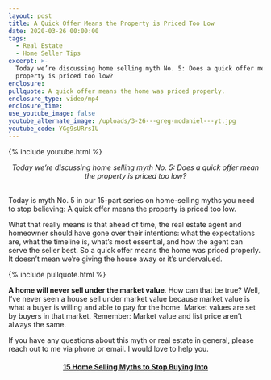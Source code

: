 ```yaml
---
layout: post
title: A Quick Offer Means the Property is Priced Too Low
date: 2020-03-26 00:00:00
tags:
  - Real Estate
  - Home Seller Tips
excerpt: >-
  Today we’re discussing home selling myth No. 5: Does a quick offer mean the
  property is priced too low?
enclosure:
pullquote: A quick offer means the home was priced properly.
enclosure_type: video/mp4
enclosure_time:
use_youtube_image: false
youtube_alternate_image: /uploads/3-26---greg-mcdaniel---yt.jpg
youtube_code: YGg9sURrsIU
---
```


{% include youtube.html %}

<center><em>Today we’re discussing home selling myth No. 5: Does a quick offer mean the property is priced too low?</em></center>

<br>Today is myth No. 5 in our 15-part series on home-selling myths you need to stop believing: A quick offer means the property is priced too low.

What that really means is that ahead of time, the real estate agent and homeowner should have gone over their intentions: what the expectations are, what the timeline is, what’s most essential, and how the agent can serve the seller best. So a quick offer means the home was priced properly. It doesn’t mean we’re giving the house away or it’s undervalued.

{% include pullquote.html %}

**A home will never sell under the market value**. How can that be true? Well, I’ve never seen a house sell under market value because market value is what a buyer is willing and able to pay for the home. Market values are set by buyers in that market. Remember: Market value and list price aren’t always the same.

If you have any questions about this myth or real estate in general, please reach out to me via phone or email. I would love to help you.

<center><h4><u><strong><a target="_blank" href="https://www.youtube.com/playlist?list=PL4Ay_MVLm6QGE37Lr8a94OqNrVBj-zDIw">15 Home Selling Myths to Stop Buying Into</a></strong></u></h4></center>